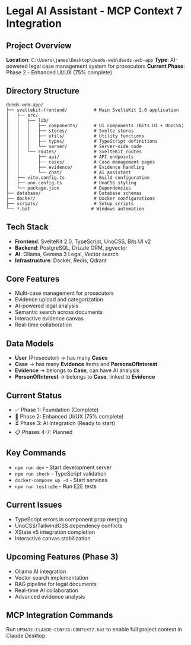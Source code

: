 # Legal AI Assistant - MCP Context 7 Integration

## Project Overview
**Location**: `C:\Users\james\Desktop\deeds-web\deeds-web-app`
**Type**: AI-powered legal case management system for prosecutors
**Current Phase**: Phase 2 - Enhanced UI/UX (75% complete)

## Directory Structure
```
deeds-web-app/
├── sveltekit-frontend/          # Main SvelteKit 2.0 application
│   ├── src/
│   │   ├── lib/
│   │   │   ├── components/      # UI components (Bits UI + UnoCSS)
│   │   │   ├── stores/          # Svelte stores
│   │   │   ├── utils/           # Utility functions
│   │   │   ├── types/           # TypeScript definitions
│   │   │   └── server/          # Server-side code
│   │   └── routes/              # SvelteKit routes
│   │       ├── api/             # API endpoints
│   │       ├── cases/           # Case management pages
│   │       ├── evidence/        # Evidence handling
│   │       └── chat/            # AI assistant
│   ├── vite.config.ts           # Build configuration
│   ├── uno.config.ts            # UnoCSS styling
│   └── package.json             # Dependencies
├── database/                    # Database schemas
├── docker/                      # Docker configurations
├── scripts/                     # Setup scripts
└── *.bat                       # Windows automation
```

## Tech Stack
- **Frontend**: SvelteKit 2.0, TypeScript, UnoCSS, Bits UI v2
- **Backend**: PostgreSQL, Drizzle ORM, pgvector
- **AI**: Ollama, Gemma 3 Legal, Vector search
- **Infrastructure**: Docker, Redis, Qdrant

## Core Features
- Multi-case management for prosecutors
- Evidence upload and categorization
- AI-powered legal analysis
- Semantic search across documents
- Interactive evidence canvas
- Real-time collaboration

## Data Models
- **User** (Prosecutor) → has many **Cases**
- **Case** → has many **Evidence** items and **PersonsOfInterest**
- **Evidence** → belongs to **Case**, can have AI analysis
- **PersonOfInterest** → belongs to **Case**, linked to **Evidence**

## Current Status
- ✅ Phase 1: Foundation (Complete)
- 🔄 Phase 2: Enhanced UI/UX (75% complete)
- ⏳ Phase 3: AI Integration (Ready to start)
- 📋 Phases 4-7: Planned

## Key Commands
- `npm run dev` - Start development server
- `npm run check` - TypeScript validation  
- `docker-compose up -d` - Start services
- `npm run test:e2e` - Run E2E tests

## Current Issues
- TypeScript errors in component prop merging
- UnoCSS/TailwindCSS dependency conflicts
- XState v5 integration completion
- Interactive canvas stabilization

## Upcoming Features (Phase 3)
- Ollama AI integration
- Vector search implementation
- RAG pipeline for legal documents
- Real-time AI collaboration
- Advanced evidence analysis

## MCP Integration Commands
Run `UPDATE-CLAUDE-CONFIG-CONTEXT7.bat` to enable full project context in Claude Desktop.
